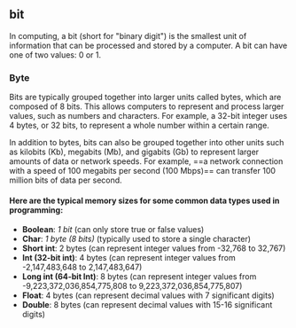 ## bit
In computing, a bit (short for "binary digit") is the smallest unit of information that can be processed and stored by a computer. A bit can have one of two values: 0 or 1.

### Byte
Bits are typically grouped together into larger units called bytes,  which are composed of 8 bits. 
This allows computers to represent and process larger values, such as numbers and characters. For example, a 32-bit integer uses 4 bytes, or 32 bits, to represent a whole number within a certain range.

In addition to bytes, bits can also be grouped together into other units such as kilobits (Kb), megabits (Mb), and gigabits (Gb) to represent larger amounts of data or network speeds. For example, ==a network connection with a speed of 100 megabits per second (100 Mbps)== can transfer 100 million bits of data per second.

#### Here are the typical memory sizes for some common data types used in programming:

- **Boolean**:  *1 bit* (can only store true or false values)
- **Char**: *1 byte (8 bits)* (typically used to store a single character)
- **Short int**: 2 bytes (can represent integer values from -32,768 to 32,767)
- **Int (32-bit int)**: 4 bytes  (can represent integer values from -2,147,483,648 to 2,147,483,647)
- **Long int (64-bit Int)**: 8 bytes (can represent integer values from -9,223,372,036,854,775,808 to 9,223,372,036,854,775,807)
- **Float**: 4 bytes (can represent decimal values with 7 significant digits)
- **Double**: 8 bytes (can represent decimal values with 15-16 significant digits)


